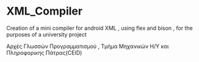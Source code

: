 # XML_Compiler
Creation of a mini compiler for android XML , using flex and bison , for the purposes of a university project 


Αρχές Γλωσσών Προγραμματισμού , Τμήμα Μηχανικών Η/Υ και Πληροφορικης Πάτρας(CEID)
